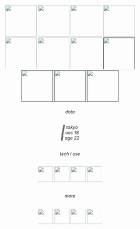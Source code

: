 <!-- 202311231357 -->

<p align="center">
  <a href="https://tseijp.github.io/mech"><img width="100" alt=" " src="https://i.imgur.com/zZOZQKZ.gif" /></a>
  <a href="https://tseijp.github.io/sudo"><img width="100" alt=" " src="https://i.imgur.com/H1ODA6L.gif" /></a>
  <a href="https://404.tsei.jp/"><img width="100" alt=" " src="https://i.imgur.com/raM25u6.gif" /></a>
  <a href="https://bit.ly/3HrRGm5"><img width="100" alt=" " src="https://i.imgur.com/VtQdK8z.gif" /></a>
  <a href="https://bit.ly/3L6Y2tn"><img width="100" alt=" " src="https://i.imgur.com/lQQwQqx.gif" /></a>
  <a href="https://bit.ly/3sg1zgn"><img width="100" alt=" " src="https://i.imgur.com/Qk3OD3R.gif" /></a>
  <a href="https://bit.ly/3oKttAr"><img width="100" alt=" " src="https://i.imgur.com/DzqbYHz.gif" /></a>
  <a href=""><img width="100" alt=" " src="https://i.imgur.com/bfZYVre.gif" /></a>
  <a href=""><img width="100" alt=" " src="https://i.imgur.com/icOp6mk.png" /></a>
  <a href=""><img width="100" alt=" " src="https://i.imgur.com/2Ov68fn.gif" /></a>
  <a href=""><img width="100" alt=" " src="https://i.imgur.com/soxnTL7.gif" /></a>
</p>

<h6 align="center">data</h6>
<h6 align="center">
  🗼 tokyo<br/>
  📡 uec 18<br/>
  📝 age 22<br/>
</h6>

<h6 align="center">tech i use</h6>
<h6 align="center">
  <a href="https://bit.ly/3Gk3cPe"><img width="48" height="48" alt=" " src="https://api.iconify.design/logos:react.svg" /></a>
  <a href="https://bit.ly/3Gk3cPe"><img width="48" height="48" alt=" " src="https://api.iconify.design/logos:typescript-icon.svg" /></a>
  <a href="https://bit.ly/3Gk3cPe"><img width="48" height="48" alt=" " src="https://api.iconify.design/logos:python.svg" /></a>
  <a href="https://bit.ly/3Gk3cPe"><img width="48" height="48" alt=" " src="https://api.iconify.design/logos:django-icon.svg" /></a>
</h6>

<h6 align="center">more</h6>
<h6 align="center">
  <a href="https://bit.ly/3HuX9sk"><img width="48" height="48" alt=" " src="https://api.iconify.design/logos:codesandbox.svg" /></a>
  <a href="https://bit.ly/3L4KUFn"><img width="48" height="48" alt=" " src="https://api.iconify.design/logos:soundcloud.svg" /></a>
  <a href="https://bit.ly/3gBx5jL"><img width="48" height="48" alt=" " src="https://api.iconify.design/logos:discord-icon.svg" /></a>
  <a href="https://bit.ly/3L8ePfC">‍<img width="48" height="48" alt=" " src="https://api.iconify.design/logos:google-meet.svg" /></a>
</h6>

